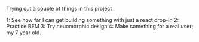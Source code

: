 Trying out a couple of things in this project

1: See how far I can get building something with just a react drop-in
2: Practice BEM
3: Try neuomorphic design
4: Make something for a real user; my 7 year old.